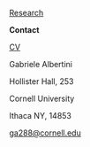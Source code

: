 
[Research](research.md) 

**Contact**

[CV](gabriele_albertini_vitae.pdf) 


Gabriele Albertini

Hollister Hall, 253

Cornell University

Ithaca NY, 14853


ga288@cornell.edu
